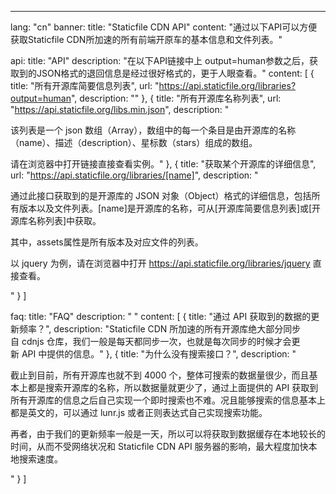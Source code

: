 ---
lang: "cn"
banner:
  title: "Staticfile CDN API"
  content: "通过以下API可以方便获取Staticfile CDN所加速的所有前端开原车的基本信息和文件列表。"

api:
  title: "API"
  description: "在以下API链接中上 output=human参数之后，获取到的JSON格式的退回信息是经过很好格式的，更于人眼查看。"
  content: [
    {
      title: "所有开源库简要信息列表",
      url: "https://api.staticfile.org/libraries?output=human",
      description: ""
    },
    {
      title: "所有开源库名称列表",
      url: "https://api.staticfile.org/libs.min.json",
      description: "<p>该列表是一个&nbsp;json&nbsp;数组（Array），数组中的每一个条目是由开源库的名称（name）、描述（description）、星标数（stars）组成的数组。</p>请在浏览器中打开链接直接查看实例。"
    },
    {
      title: "获取某个开源库的详细信息",
      url: "https://api.staticfile.org/libraries/[name]",
      description: "<p><span>通过此接口获取到的是开源库的&nbsp;JSON&nbsp;对象（Object）格式的详细信息，包括所有版本以及文件列表。</span><span class='description-highlight'>[name]</span><span>是开源库的名称，可从[开源库简要信息列表]或[开源库名称列表]中获取。</span></p>
      <p><span>其中，</span><span class='description-highlight'>assets</span><span>属性是所有版本及对应文件的列表。<span></p>
      <p>以&nbsp;jquery&nbsp;为例，请在浏览器中打开 </span><a href='https://api.staticfile.org/libraries/jquery' class='description-highlight'>https://api.staticfile.org/libraries/jquery</a><span> 直接查看。</span></p>"
    }
  ]


faq:
  title: "FAQ"
  description: "  "
  content: [
    {
      title: "通过 API 获取到的数据的更新频率？",
      description: "Staticfile&nbsp;CDN&nbsp;所加速的所有开源库绝大部分同步自&nbsp;cdnjs&nbsp;仓库，我们一般是每天都同步一次，也就是每次同步的时候才会更新&nbsp;API&nbsp;中提供的信息。"
    },
    {
      title: "为什么没有搜索接口？",
      description: "<p>截止到目前，所有开源库也就不到&nbsp;4000&nbsp;个，整体可搜索的数据量很少，而且基本上都是搜索开源库的名称，所以数据量就更少了，通过上面提供的&nbsp;API&nbsp;获取到所有开源库的信息之后自己实现一个即时搜索也不难。况且能够搜索的信息基本上都是英文的，可以通过&nbsp;lunr.js&nbsp;或者正则表达式自己实现搜索功能。</p>
      <p>再者，由于我们的更新频率一般是一天，所以可以将获取到数据缓存在本地较长的时间，从而不受网络状况和&nbsp;Staticfile&nbsp;CDN&nbsp;API&nbsp;服务器的影响，最大程度加快本地搜索速度。</p>"
    }
  ]
